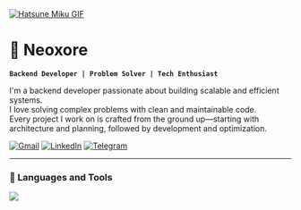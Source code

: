 
<a href="https://github.com/neoxore/neoxore/blob/main/AnimeLiveHatsuneMikuBackground-ezgif.com-video-to-gif-converter.gif">
  <img src="https://github.com/neoxore/neoxore/blob/main/AnimeLiveHatsuneMikuBackground-ezgif.com-video-to-gif-converter.gif" alt="Hatsune Miku GIF" style="width:auto; height:auto"/>
</a>

# <h1 align="left">🥷 <b>Neoxore</b></h1>

**`Backend Developer | Problem Solver | Tech Enthusiast`**  

I'm a backend developer passionate about building scalable and efficient systems.  
I love solving complex problems with clean and maintainable code.  
Every project I work on is crafted from the ground up—starting with architecture and planning, followed by development and optimization.  

<p align="left">
    <a href="mailto:traddelexx@gmail.com"><img src="https://img.shields.io/badge/Gmail-333333?style=for-the-badge&logo=gmail&logoColor=red" alt="Gmail" /></a> 
    <a href="https://www.linkedin.com/in/danil-kovalev-b1098a343/" target="_blank"><img src="https://img.shields.io/badge/LinkedIn-0077B5?style=for-the-badge&logo=linkedin&logoColor=white" alt="LinkedIn" /></a> 
    <a href="https://t.me/neoxere_dev" target="_blank"><img src="https://img.shields.io/badge/Telegram-2CA5E0?style=for-the-badge&logo=telegram&logoColor=white" alt="Telegram" /></a>
</p>

---

### 🧰 Languages and Tools

<img src="https://skillicons.dev/icons?i=py,fastapi,git,postgres,ubuntu,redis,docker" />

#

<img src="https://www.animatedimages.org/data/media/562/animated-line-image-0184.gif" width="1920" height=0.4/>

